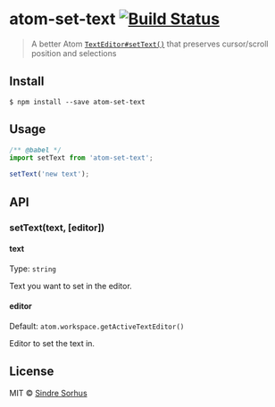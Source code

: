 # atom-set-text [![Build Status](https://travis-ci.org/sindresorhus/atom-set-text.svg?branch=master)](https://travis-ci.org/sindresorhus/atom-set-text)

> A better Atom [`TextEditor#setText()`](https://atom.io/docs/api/latest/TextEditor#instance-setText) that preserves cursor/scroll position and selections


## Install

```
$ npm install --save atom-set-text
```


## Usage

```js
/** @babel */
import setText from 'atom-set-text';

setText('new text');
```

## API

### setText(text, [editor])

#### text

Type: `string`

Text you want to set in the editor.

#### editor

Default: `atom.workspace.getActiveTextEditor()`

Editor to set the text in.


## License

MIT © [Sindre Sorhus](http://sindresorhus.com)

